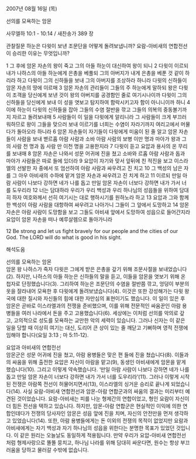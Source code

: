 2007년 08월 16일 (목)

선의를 모욕하는 암몬



사무엘하 10:1 - 10:14 / 새찬송가 389 장


관찰질문
하눈은 다윗이 보낸 조문단을 어떻게 돌려보냅니까?
요람-아비새의 연합전선이 승리한 이유는 무엇입니까? 

1 그 후에 암몬 자손의 왕이 죽고 그의 아들 하눈이 대신하여 왕이 되니 2 다윗이 이르되 내가 나하스의 아들 하눈에게 은총을 베풀되 그의 아버지가 내게 은총을 베푼 것 같이 하리라 하고 다윗이 그의 신하들을 보내 그의 아버지를 조상하라 하니라 다윗의 신하들이 암몬 자손의 땅에 이르매 3 암몬 자손의 관리들이 그들의 주 하눈에게 말하되 왕은 다윗이 조객을 당신에게 보낸 것이 왕의 아버지를 공경함인 줄로 여기시나이까 다윗이 그의 신하들을 당신에게 보내 이 성을 엿보고 탐지하여 함락시키고자 함이 아니니이까 하니 4 이에 하눈이 다윗의 신하들을 잡아 그들의 수염 절반을 깎고 그들의 의복의 중동볼기까지 자르고 돌려보내매 5 사람들이 이 일을 다윗에게 알리니라 그 사람들이 크게 부끄러워하므로 왕이 그들을 맞으러 보내 이르기를 너희는 수염이 자라기까지 여리고에서 머물다가 돌아오라 하니라 6 암몬 자손들이 자기들이 다윗에게 미움이 된 줄 알고 암몬 자손들이 사람을 보내 벧르홉 아람 사람과 소바 아람 사람의 보병 이만 명과 마아가 왕과 그의 사람 천 명과 돕 사람 만 이천 명을 고용한지라 7 다윗이 듣고 요압과 용사의 온 무리를 보내매 8 암몬 자손은 나와서 성문 어귀에 진을 쳤고 소바와 르홉 아람 사람과 돕과 마아가 사람들은 따로 들에 있더라 9 요압이 자기와 맞서 앞뒤에 친 적진을 보고 이스라엘의 선발한 자 중에서 또 엄선하여 아람 사람과 싸우려고 진 치고 10 그 백성의 남은 자를 그 아우 아비새의 수하에 맡겨 암몬 자손과 싸우려고 진 치게 하고 
11 이르되 만일 아람 사람이 나보다 강하면 네가 나를 돕고 만일 암몬 자손이 너보다 강하면 내가 가서 너를 도우리라 12 너는 담대하라 우리가 우리 백성과 우리 하나님의 성읍들을 위하여 담대히 하자 여호와께서 선히 여기시는 대로 행하시기를 원하노라 하고 13 요압과 그와 함께 한 백성이 아람 사람을 대항하여 싸우려고 나아가니 그들이 그 앞에서 도망하고 14 암몬 자손은 아람 사람이 도망함을 보고 그들도 아비새 앞에서 도망하여 성읍으로 들어간지라 요압이 암몬 자손을 떠나 예루살렘으로 돌아가니라  

12 Be strong and let us fight bravely for our people and the cities of our God. The LORD will do what is good in his sight.

해석도움





선의를 모욕하는 암몬  
암몬 왕 나하스가 죽자 다윗은 그에게 받은 은총을 갚기 위해 조문사절을 보내었습니다(2). 하지만, 나하스의 아들 하눈은 신하들의 말을 듣고, 이들을 암몬을 엿보기 위해 온 첩자로 단정했습니다(3). 그리하여 하눈은 조문단의 수염을 절반쯤 깎고, 엉덩이 부분의 옷을 잘라내어 모욕한 후 다윗에게 돌려보냈습니다(4). 이것은 또한 강성해가는 다윗 왕국에 대한 질시와 자신들의 힘에 대한 자만심의 표현이기도 했습니다. 이 일이 있은 후 암몬은 곧바로 이스라엘과의 전쟁을 준비했으며, 이를 위해 전문적인 싸움꾼인 아람 용병들을 여러 나라에서 돈을 주고 고용했습니다(6). 세상에는 이처럼 선의를 악의로 갚고, 고의적으로 성도를 모욕하는 교만한 악의 세력이 있습니다. 그러나 신자는 이 같은 일을 당할 때 이상히 여기는 대신, 도리어 큰 상이 있는 줄 깨닫고 기뻐하며 영적 전쟁에 임해야 합니다(요일 3:13 ; 마 5:11-12).

요압과 아비새의 연합전선  
암몬군은 성문 어귀에 진을 쳤고, 아람 용병들은 맞은 편 들에 진을 쳤습니다(8). 이들과의 싸움을 위해 출전한 요압은 자신이 아람을 맡고(9), 동생인 아비새에게 암몬을 맡게 했습니다(10). 그리고 이렇게 약속했습니다. ‘만일 아람 사람이 나보다 강하면 네가 나를 돕고 만일 암몬 자손이 너보다 강하면 내가 가서 너를 도우리라’(11). 그러나 이렇게 시작된 전쟁은 아람쪽 전선이 허물어지면서(13), 이스라엘의 싱거운 승리로 끝나게 되었습니다(14). 사실 요람-아비새 연합전선과 암몬-아람 연합군과의 싸움의 결과는 미리부터 예견된 것이었습니다. 요람-아비새는 피를 나눈 형제간의 연합이었고, 형인 요람이 자신이 더 힘든 전선을 택하고 있습니다. 하지만, 암몬-아람 연합군은 현실적인 이익에 의한 연합인데다가 전쟁의 당사자인 암몬은 성읍 앞에 진을 치며, 자신의 안전만을 먼저 생각하고 있었습니다(14). 또한, 아람 용병들에게는 돈 이외의 전쟁의 목적이 없었지만 요람과 아비새에게는 자기 백성과 자기 하나님의 성읍을 위한다는 분명한 목표가 있었던 것입니다. 이 같은 원리는 오늘날도 동일하게 적용됩니다. 만약 우리가 요압-아비새 연합전선처럼 형제사랑으로 똘똘 뭉치고, 하나님 나라를 위해 담대히 싸운다면, 원수는 항상 부끄러움을 당하고 물러갈 수밖에 없습니다.